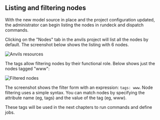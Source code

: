 ## Listing and filtering nodes

With the new model source in place and the project configuration updated, the
administrator can begin listing the nodes in rundeck and dispatch commands.


Clicking on the "Nodes" tab in the anvils project will list all the nodes
by default. The screenshot below shows the listing with 6 nodes.

![Anvils resources](../figures/fig0601.png)

The tags allow filtering nodes by their functional role. Below shows
just the nodes tagged "www":

![Filtered nodes](../figures/fig0602.png)

The screenshot shows the filter form with an expression: `tags: www`.
Node filtering uses a simple syntax. You can match nodes by specifying
the attribute name (eg, tags) and the value of the tag (eg, www).

These tags will be used in the next chapters to run commands and define jobs.

